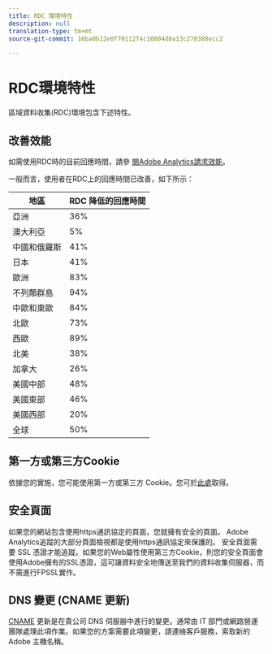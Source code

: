 ```yaml
---
title: RDC 環境特性
description: null
translation-type: tm+mt
source-git-commit: 16ba0b12e0f70112f4c10804d0a13c278388ecc2

---
```



# RDC環境特性

區域資料收集(RDC)環境包含下述特性。

## 改善效能

如需使用RDC時的目前回應時間，請參 [閱Adobe Analytics請求效能](https://marketing.adobe.com/resources/help/en_US/whitepapers/performance/)。

一般而言，使用者在RDC上的回應時間已改善，如下所示：

| 地區 | RDC 降低的回應時間 |
| --- | --- |
| 亞洲 | 36% |
| 澳大利亞 | 5% |
| 中國和俄羅斯 | 41% |
| 日本 | 41% |
| 歐洲 | 83% |
| 不列顛群島 | 94% |
| 中歐和東歐 | 84% |
| 北歐 | 73% |
| 西歐 | 89% |
| 北美 | 38% |
| 加拿大 | 26% |
| 美國中部 | 48% |
| 美國東部 | 46% |
| 美國西部 | 20% |
| 全球 | 50% |

## 第一方或第三方Cookie

依據您的實施，您可能使用第一方或第三方 Cookie。您可於[此處](https://marketing.adobe.com/resources/help/en_US/whitepapers/first_party_cookies/fpcookies_overview.html)取得。

## 安全頁面

如果您的網站包含使用https通訊協定的頁面，您就擁有安全的頁面。 Adobe Analytics追蹤的大部分頁面檢視都是使用https通訊協定來保護的。 安全頁面需要 SSL 憑證才能追蹤。如果您的Web屬性使用第三方Cookie，則您的安全頁面會使用Adobe擁有的SSL憑證，這可讓資料安全地傳送至我們的資料收集伺服器，而不需進行FPSSL實作。

## DNS 變更 (CNAME 更新)

[CNAME](https://marketing.adobe.com/resources/help/en_US/whitepapers/first_party_cookies/fpcookies_cname.html) 更新是在貴公司 DNS 伺服器中進行的變更。通常由 IT 部門或網路營運團隊處理此項作業。如果您的方案需要此項變更，請連絡客戶服務，索取新的 Adobe 主機名稱。
